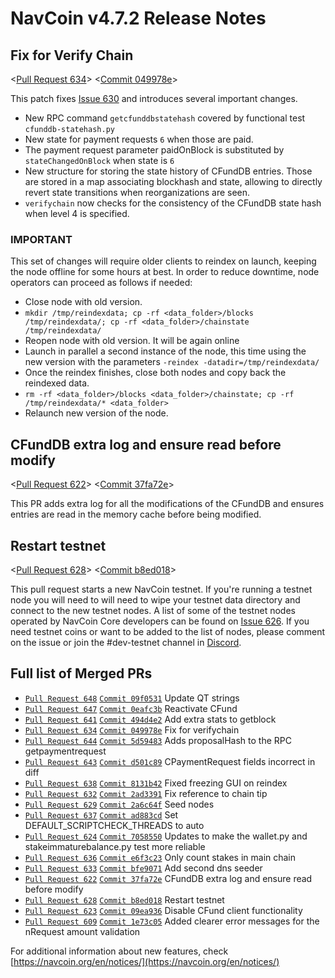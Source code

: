 # NavCoin v4.7.2 Release Notes

## Fix for Verify Chain

<[Pull Request 634](https://github.com/navcoin/navcoin-core/pull/634)>
<[Commit 049978e](https://github.com/navcoin/navcoin-core/commit/049978e246de960370f629fa38a6509fad0cf5c8)>

This patch fixes [Issue 630](https://github.com/navcoin/navcoin-core/issues/630) and introduces several important changes.

- New RPC command `getcfunddbstatehash` covered by functional test `cfunddb-statehash.py`
- New state for payment requests `6` when those are paid.
- The payment request parameter paidOnBlock is substituted by `stateChangedOnBlock` when state is `6`
- New structure for storing the state history of CFundDB entries. Those are stored in a map associating blockhash and state, allowing to directly revert state transitions when reorganizations are seen.
- `verifychain` now checks for the consistency of the CFundDB state hash when level 4 is specified.

### IMPORTANT

This set of changes will require older clients to reindex on launch, keeping the node offline for some hours at best. In order to reduce downtime, node operators can proceed as follows if needed:

- Close node with old version.
- `mkdir /tmp/reindexdata; cp -rf <data_folder>/blocks /tmp/reindexdata/; cp -rf <data_folder>/chainstate /tmp/reindexdata/`
- Reopen node with old version. It will be again online
- Launch in parallel a second instance of the node, this time using the new version with the parameters `-reindex -datadir=/tmp/reindexdata/`
- Once the reindex finishes, close both nodes and copy back the reindexed data.
- `rm -rf <data_folder>/blocks <data_folder>/chainstate; cp -rf /tmp/reindexdata/* <data_folder>`
- Relaunch new version of the node.

## CFundDB extra log and ensure read before modify

<[Pull Request 622](https://github.com/navcoin/navcoin-core/pull/622)>
<[Commit 37fa72e](https://github.com/navcoin/navcoin-core/commit/37fa72e386ad3daff58b92ed7dda1a9b0676a43b)>

This PR adds extra log for all the modifications of the CFundDB and ensures entries are read in the memory cache before being modified.

## Restart testnet

<[Pull Request 628](https://github.com/navcoin/navcoin-core/pull/628)>
<[Commit b8ed018](https://github.com/navcoin/navcoin-core/commit/b8ed0180a2deaf616c8e6b38aec42385f0a73879)>

This pull request starts a new NavCoin testnet. If you're running a testnet node you will need to will need to wipe your testnet data directory and connect to the new testnet nodes. A list of some of the testnet nodes operated by NavCoin Core developers can be found on [Issue 626](https://github.com/navcoin/navcoin-core/issues/626). If you need testnet coins or want to be added to the list of nodes, please comment on the issue or join the #dev-testnet channel in [Discord](https://discord.gg/y4Vu9jw).

## Full list of Merged PRs

* [`Pull Request 648`](https://github.com/navcoin/navcoin-core/pull/648) [`Commit 09f0531`](https://github.com/navcoin/navcoin-core/commit/09f053152761aa254dae27a9da3e338e2e31e671) Update QT strings
* [`Pull Request 647`](https://github.com/navcoin/navcoin-core/pull/647) [`Commit 0eafc3b`](https://github.com/navcoin/navcoin-core/commit/0eafc3b404503c985993a7069bc8cb160100911d) Reactivate CFund
* [`Pull Request 641`](https://github.com/navcoin/navcoin-core/pull/641) [`Commit 494d4e2`](https://github.com/navcoin/navcoin-core/commit/494d4e2d598ad114c407d609d7b8141e4ab54f50) Add extra stats to getblock
* [`Pull Request 634`](https://github.com/navcoin/navcoin-core/pull/634) [`Commit 049978e`](https://github.com/navcoin/navcoin-core/commit/049978e246de960370f629fa38a6509fad0cf5c8) Fix for verifychain
* [`Pull Request 644`](https://github.com/navcoin/navcoin-core/pull/644) [`Commit 5d59483`](https://github.com/navcoin/navcoin-core/commit/5d59483c50d985d3053299febe941dcfb447be46) Adds proposalHash to the RPC getpaymentrequest
* [`Pull Request 643`](https://github.com/navcoin/navcoin-core/pull/643) [`Commit d501c89`](https://github.com/navcoin/navcoin-core/commit/d501c89ea412760de2074d8706fc1684d42d1445) CPaymentRequest fields incorrect in diff
* [`Pull Request 638`](https://github.com/navcoin/navcoin-core/pull/638) [`Commit 8131b42`](https://github.com/navcoin/navcoin-core/commit/8131b4236054c5ee57e253ce75dc77a9992a6bed) Fixed freezing GUI on reindex
* [`Pull Request 632`](https://github.com/navcoin/navcoin-core/pull/632) [`Commit 2ad3391`](https://github.com/navcoin/navcoin-core/commit/2ad3391e5195720af2d288f923081c24df023d99) Fix reference to chain tip
* [`Pull Request 629`](https://github.com/navcoin/navcoin-core/pull/629) [`Commit 2a6c64f`](https://github.com/navcoin/navcoin-core/commit/2a6c64f87858d3452b9b830a0853e993379449d6) Seed nodes
* [`Pull Request 637`](https://github.com/navcoin/navcoin-core/pull/637) [`Commit ad883cd`](https://github.com/navcoin/navcoin-core/commit/ad883cdfa1a1e478f6db30beb41511e97a37bb28) Set DEFAULT_SCRIPTCHECK_THREADS to auto
* [`Pull Request 624`](https://github.com/navcoin/navcoin-core/pull/624) [`Commit 7058550`](https://github.com/navcoin/navcoin-core/commit/7058550da5fe3a2f6ad5493fab763cea285f1a05) Updates to make the wallet.py and stakeimmaturebalance.py test more reliable
* [`Pull Request 636`](https://github.com/navcoin/navcoin-core/pull/636) [`Commit e6f3c23`](https://github.com/navcoin/navcoin-core/commit/e6f3c23f41d5a3a4228f95bd9d67c6acff81f1a3) Only count stakes in main chain
* [`Pull Request 633`](https://github.com/navcoin/navcoin-core/pull/633) [`Commit bfe9071`](https://github.com/navcoin/navcoin-core/commit/bfe90717910cfaa49562efdb14259deb6b208dac) Add second dns seeder
* [`Pull Request 622`](https://github.com/navcoin/navcoin-core/pull/622) [`Commit 37fa72e`](https://github.com/navcoin/navcoin-core/commit/37fa72e386ad3daff58b92ed7dda1a9b0676a43b) CFundDB extra log and ensure read before modify
* [`Pull Request 628`](https://github.com/navcoin/navcoin-core/pull/628) [`Commit b8ed018`](https://github.com/navcoin/navcoin-core/commit/b8ed0180a2deaf616c8e6b38aec42385f0a73879) Restart testnet
* [`Pull Request 623`](https://github.com/navcoin/navcoin-core/pull/623) [`Commit 09ea936`](https://github.com/navcoin/navcoin-core/commit/09ea936f9bd1bb6557d541344345889252d6aef9) Disable CFund client functionality
* [`Pull Request 609`](https://github.com/navcoin/navcoin-core/pull/609) [`Commit 1e73c05`](https://github.com/navcoin/navcoin-core/commit/1e73c05b17bc812057a866b414d66573211ad755) Added clearer error messages for the nRequest amount validation

For additional information about new features, check [https://navcoin.org/en/notices/](https://navcoin.org/en/notices/)
